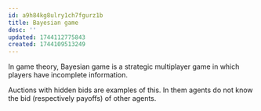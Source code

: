 ```yaml
---
id: a9h84kg8ulry1ch7fgurz1b
title: Bayesian game
desc: ''
updated: 1744112775843
created: 1744109513249
---
```

In game theory, Bayesian game is a strategic multiplayer game in which players have incomplete information.

Auctions with hidden bids are examples of this. In them agents do not know the bid (respectively payoffs) of other agents.